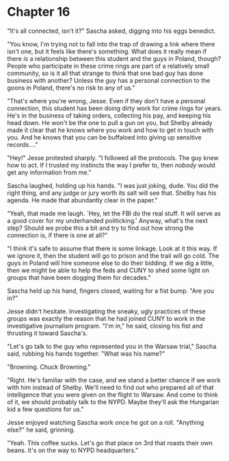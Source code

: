 # Chapter 16

"It's all connected, isn't it?" Sascha asked, digging into his eggs benedict.

"You know, I'm trying not to fall into the trap of drawing a link where there isn't one, but it feels like there's something. What does it really mean if there _is_ a relationship between this student and the guys in Poland, though?  People who participate in these crime rings are part of a relatively small community, so is it all that strange to think that one bad guy has done business with another?  Unless the guy has a personal connection to the goons in Poland, there's no risk to any of us."

"That's where you're wrong, Jesse. Even if they don't have a personal connection, this student has been doing dirty work for crime rings for years. He's in the business of taking orders, collecting his pay, and keeping his head down. He won't be the one to pull a gun on you, but Shelby already made it clear that he knows where you work and how to get in touch with you. And he knows that you can be buffaloed into giving up sensitive records...."

"Hey!" Jesse protested sharply. "I followed all the protocols. The guy knew how to act. If I trusted my instincts the way I prefer to, then _nobody_ would get any information from me."

Sascha laughed, holding up his hands. "I was just joking, dude. You did the right thing, and any judge or jury worth its salt will see that. Shelby has his agenda. He made that abundantly clear in the paper."

"Yeah, that made me laugh. `Hey, let the FBI do the real stuff. It will serve as a good cover for my underhanded politicking.'  Anyway, what's the next step?  Should we probe this a bit and try to find out how strong the connection is, if there is one at all?"

"I think it's safe to assume that there is some linkage. Look at it this way. If we ignore it, then the student will go to prison and the trail will go cold. The guys in Poland will hire someone else to do their bidding. If we dig a little, then we might be able to help the feds and CUNY to shed some light on groups that have been dogging them for decades."

Sascha held up his hand, fingers closed, waiting for a fist bump. "Are you in?"

Jesse didn't hesitate. Investigating the sneaky, ugly practices of these groups was exactly the reason that he had joined CUNY to work in the investigative journalism program. "I'm in," he said, closing his fist and thrusting it toward Sascha's.

"Let's go talk to the guy who represented you in the Warsaw trial," Sascha said, rubbing his hands together. "What was his name?"

"Browning. Chuck Browning."

"Right. He's familiar with the case, and we stand a better chance if we work with him instead of Shelby. We'll need to find out who prepared all of that intelligence that you were given on the flight to Warsaw. And come to think of it, we should probably talk to the NYPD. Maybe they'll ask the Hungarian kid a few questions for us."

Jesse enjoyed watching Sascha work once he got on a roll. "Anything else?" he said, grinning.

"Yeah. This coffee sucks. Let's go that place on 3rd that roasts their own beans. It's on the way to NYPD headquarters."
